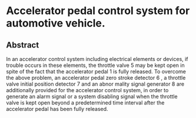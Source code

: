 # Accelerator pedal control system for automotive vehicle.

## Abstract
In an accelerator control system including electrical elements or devices, if trouble occurs in these elements, the throttle valve 5 may be kept open in spite of the fact that the accelerator pedal 1 is fully released. To overcome the above problem, an accelerator pedal zero stroke detector 6 , a throttle valve initial position detector 7 and an abnor mality signal generator 8 are additionally provided for the accelerator control system, in order to generate an alarm signal or a system disabling signal when the throttle valve is kept open beyond a predetermined time interval after the accelerator pedal has been fully released.